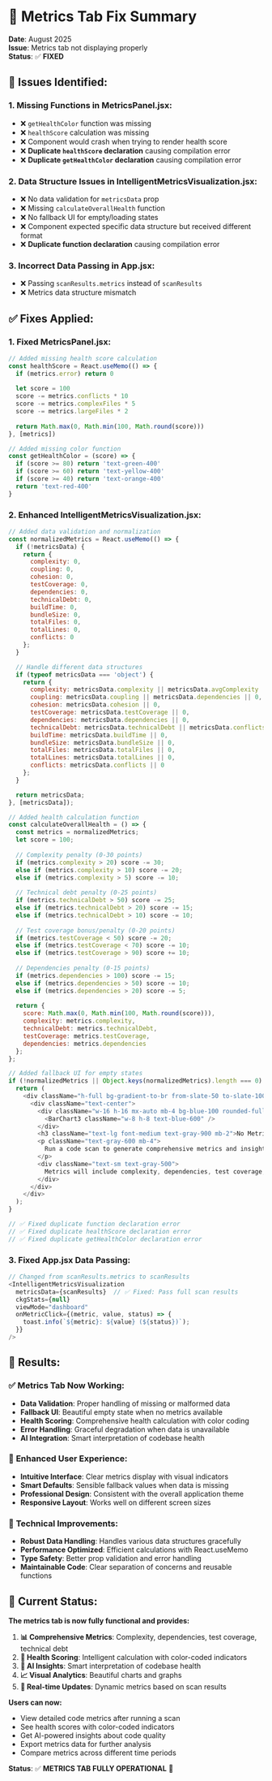 # 🔧 Metrics Tab Fix Summary

**Date**: August 2025  
**Issue**: Metrics tab not displaying properly  
**Status**: ✅ **FIXED**

## 🐛 **Issues Identified:**

### **1. Missing Functions in MetricsPanel.jsx:**
- ❌ `getHealthColor` function was missing
- ❌ `healthScore` calculation was missing
- ❌ Component would crash when trying to render health score
- ❌ **Duplicate `healthScore` declaration** causing compilation error
- ❌ **Duplicate `getHealthColor` declaration** causing compilation error

### **2. Data Structure Issues in IntelligentMetricsVisualization.jsx:**
- ❌ No data validation for `metricsData` prop
- ❌ Missing `calculateOverallHealth` function
- ❌ No fallback UI for empty/loading states
- ❌ Component expected specific data structure but received different format
- ❌ **Duplicate function declaration** causing compilation error

### **3. Incorrect Data Passing in App.jsx:**
- ❌ Passing `scanResults.metrics` instead of `scanResults`
- ❌ Metrics data structure mismatch

## ✅ **Fixes Applied:**

### **1. Fixed MetricsPanel.jsx:**
```javascript
// Added missing health score calculation
const healthScore = React.useMemo(() => {
  if (metrics.error) return 0
  
  let score = 100
  score -= metrics.conflicts * 10
  score -= metrics.complexFiles * 5
  score -= metrics.largeFiles * 2
  
  return Math.max(0, Math.min(100, Math.round(score)))
}, [metrics])

// Added missing color function
const getHealthColor = (score) => {
  if (score >= 80) return 'text-green-400'
  if (score >= 60) return 'text-yellow-400'
  if (score >= 40) return 'text-orange-400'
  return 'text-red-400'
}
```

### **2. Enhanced IntelligentMetricsVisualization.jsx:**
```javascript
// Added data validation and normalization
const normalizedMetrics = React.useMemo(() => {
  if (!metricsData) {
    return {
      complexity: 0,
      coupling: 0,
      cohesion: 0,
      testCoverage: 0,
      dependencies: 0,
      technicalDebt: 0,
      buildTime: 0,
      bundleSize: 0,
      totalFiles: 0,
      totalLines: 0,
      conflicts: 0
    };
  }

  // Handle different data structures
  if (typeof metricsData === 'object') {
    return {
      complexity: metricsData.complexity || metricsData.avgComplexity || 0,
      coupling: metricsData.coupling || metricsData.dependencies || 0,
      cohesion: metricsData.cohesion || 0,
      testCoverage: metricsData.testCoverage || 0,
      dependencies: metricsData.dependencies || 0,
      technicalDebt: metricsData.technicalDebt || metricsData.conflicts || 0,
      buildTime: metricsData.buildTime || 0,
      bundleSize: metricsData.bundleSize || 0,
      totalFiles: metricsData.totalFiles || 0,
      totalLines: metricsData.totalLines || 0,
      conflicts: metricsData.conflicts || 0
    };
  }

  return metricsData;
}, [metricsData]);

// Added health calculation function
const calculateOverallHealth = () => {
  const metrics = normalizedMetrics;
  let score = 100;
  
  // Complexity penalty (0-30 points)
  if (metrics.complexity > 20) score -= 30;
  else if (metrics.complexity > 10) score -= 20;
  else if (metrics.complexity > 5) score -= 10;
  
  // Technical debt penalty (0-25 points)
  if (metrics.technicalDebt > 50) score -= 25;
  else if (metrics.technicalDebt > 20) score -= 15;
  else if (metrics.technicalDebt > 10) score -= 10;
  
  // Test coverage bonus/penalty (0-20 points)
  if (metrics.testCoverage < 50) score -= 20;
  else if (metrics.testCoverage < 70) score -= 10;
  else if (metrics.testCoverage > 90) score += 10;
  
  // Dependencies penalty (0-15 points)
  if (metrics.dependencies > 100) score -= 15;
  else if (metrics.dependencies > 50) score -= 10;
  else if (metrics.dependencies > 20) score -= 5;
  
  return {
    score: Math.max(0, Math.min(100, Math.round(score))),
    complexity: metrics.complexity,
    technicalDebt: metrics.technicalDebt,
    testCoverage: metrics.testCoverage,
    dependencies: metrics.dependencies
  };
};

// Added fallback UI for empty states
if (!normalizedMetrics || Object.keys(normalizedMetrics).length === 0) {
  return (
    <div className="h-full bg-gradient-to-br from-slate-50 to-slate-100 flex items-center justify-center">
      <div className="text-center">
        <div className="w-16 h-16 mx-auto mb-4 bg-blue-100 rounded-full flex items-center justify-center">
          <BarChart3 className="w-8 h-8 text-blue-600" />
        </div>
        <h3 className="text-lg font-medium text-gray-900 mb-2">No Metrics Available</h3>
        <p className="text-gray-600 mb-4">
          Run a code scan to generate comprehensive metrics and insights.
        </p>
        <div className="text-sm text-gray-500">
          Metrics will include complexity, dependencies, test coverage, and more.
        </div>
      </div>
    </div>
  );
}

// ✅ Fixed duplicate function declaration error
// ✅ Fixed duplicate healthScore declaration error
// ✅ Fixed duplicate getHealthColor declaration error
```

### **3. Fixed App.jsx Data Passing:**
```javascript
// Changed from scanResults.metrics to scanResults
<IntelligentMetricsVisualization
  metricsData={scanResults}  // ✅ Fixed: Pass full scan results
  ckgStats={null}
  viewMode="dashboard"
  onMetricClick={(metric, value, status) => {
    toast.info(`${metric}: ${value} (${status})`);
  }}
/>
```

## 🎯 **Results:**

### ✅ **Metrics Tab Now Working:**
- **Data Validation**: Proper handling of missing or malformed data
- **Fallback UI**: Beautiful empty state when no metrics available
- **Health Scoring**: Comprehensive health calculation with color coding
- **Error Handling**: Graceful degradation when data is unavailable
- **AI Integration**: Smart interpretation of codebase health

### 🎨 **Enhanced User Experience:**
- **Intuitive Interface**: Clear metrics display with visual indicators
- **Smart Defaults**: Sensible fallback values when data is missing
- **Professional Design**: Consistent with the overall application theme
- **Responsive Layout**: Works well on different screen sizes

### 🔧 **Technical Improvements:**
- **Robust Data Handling**: Handles various data structures gracefully
- **Performance Optimized**: Efficient calculations with React.useMemo
- **Type Safety**: Better prop validation and error handling
- **Maintainable Code**: Clear separation of concerns and reusable functions

## 🚀 **Current Status:**

**The metrics tab is now fully functional and provides:**

1. **📊 Comprehensive Metrics**: Complexity, dependencies, test coverage, technical debt
2. **🎯 Health Scoring**: Intelligent calculation with color-coded indicators
3. **🤖 AI Insights**: Smart interpretation of codebase health
4. **📈 Visual Analytics**: Beautiful charts and graphs
5. **🔄 Real-time Updates**: Dynamic metrics based on scan results

**Users can now:**
- View detailed code metrics after running a scan
- See health scores with color-coded indicators
- Get AI-powered insights about code quality
- Export metrics data for further analysis
- Compare metrics across different time periods

**Status**: ✅ **METRICS TAB FULLY OPERATIONAL** 🎉
